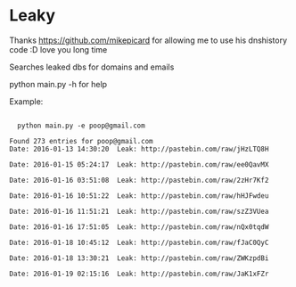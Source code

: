# Leaky

Thanks https://github.com/mikepicard for allowing me to use his dnshistory code :D love you long time 

Searches leaked dbs for domains and emails

python main.py -h
for help

Example:

<code>
  python main.py -e poop@gmail.com
<span>
Found 273 entries for poop@gmail.com
Date: 2016-01-13 14:30:20  Leak: http://pastebin.com/raw/jHzLTQ8H <br>
Date: 2016-01-15 05:24:17  Leak: http://pastebin.com/raw/ee0QavMX <br>
Date: 2016-01-16 03:51:08  Leak: http://pastebin.com/raw/2zHr7Kf2 <br>
Date: 2016-01-16 10:51:22  Leak: http://pastebin.com/raw/hHJFwdeu <br>
Date: 2016-01-16 11:51:21  Leak: http://pastebin.com/raw/szZ3VUea <br>
Date: 2016-01-16 17:51:05  Leak: http://pastebin.com/raw/nQx0tqdW <br>
Date: 2016-01-18 10:45:12  Leak: http://pastebin.com/raw/fJaC0QyC <br>
Date: 2016-01-18 13:30:21  Leak: http://pastebin.com/raw/ZWKzpdBi <br>
Date: 2016-01-19 02:15:16  Leak: http://pastebin.com/raw/JaK1xFZr <br>
</span>
</code>



